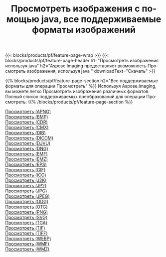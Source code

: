 ﻿---
title: Просмотреть изображения с помощью java, все поддерживаемые форматы изображений 
weight: 3920
url: /ru/java/viewer 
lang: ru
langdirlevel: 2
locales: zh-hans,ja,it,ru,de,es,fr,nl,id,lt,pl,pt,vi,tr,ko,zh-hant,ar,hi,th,sv,cs,uk,he
description: Используя Aspose.Imaging, вы можете легко Просмотреть изображения используя java
---

{{< blocks/products/pf/feature-page-wrap >}}
{{< blocks/products/pf/feature-page-header h1="Просмотреть изображения используя java" h2="Aspose.Imaging предоставляет возможность Просмотреть изображения, используя java " downloadText="Скачать" >}}


{{% blocks/products/pf/feature-page-section  h2="Все поддерживаемые форматы для операции Просмотреть" %}}
Используя Aspose.Imaging, вы можете легко Просмотреть изображения различных форматов.
<br/>
Полный список поддерживаемых преобразований для операции Просмотреть:
{{% /blocks/products/pf/feature-page-section %}}
<div class="container-fluid productfamilypage bg-gray">
    <div class="convertypes bg-gray agp-content section">
        <div class="container">
		<div class="row other-converters">
		    <div class='col-md-2 other-converter remove-lp remove-rp'><a href="/imaging/ru/java/viewer/apng" >Просмотреть (APNG)</a></div><div class='col-md-2 other-converter remove-lp remove-rp'><a href="/imaging/ru/java/viewer/bmp" >Просмотреть (BMP)</a></div><div class='col-md-2 other-converter remove-lp remove-rp'><a href="/imaging/ru/java/viewer/cdr" >Просмотреть (CDR)</a></div><div class='col-md-2 other-converter remove-lp remove-rp'><a href="/imaging/ru/java/viewer/cmx" >Просмотреть (CMX)</a></div><div class='col-md-2 other-converter remove-lp remove-rp'><a href="/imaging/ru/java/viewer/dib" >Просмотреть (DIB)</a></div><div class='col-md-2 other-converter remove-lp remove-rp'><a href="/imaging/ru/java/viewer/dicom" >Просмотреть (DICOM)</a></div><div class='col-md-2 other-converter remove-lp remove-rp'><a href="/imaging/ru/java/viewer/djvu" >Просмотреть (DJVU)</a></div><div class='col-md-2 other-converter remove-lp remove-rp'><a href="/imaging/ru/java/viewer/dng" >Просмотреть (DNG)</a></div><div class='col-md-2 other-converter remove-lp remove-rp'><a href="/imaging/ru/java/viewer/emf" >Просмотреть (EMF)</a></div><div class='col-md-2 other-converter remove-lp remove-rp'><a href="/imaging/ru/java/viewer/emz" >Просмотреть (EMZ)</a></div><div class='col-md-2 other-converter remove-lp remove-rp'><a href="/imaging/ru/java/viewer/eps" >Просмотреть (EPS)</a></div><div class='col-md-2 other-converter remove-lp remove-rp'><a href="/imaging/ru/java/viewer/gif" >Просмотреть (GIF)</a></div><div class='col-md-2 other-converter remove-lp remove-rp'><a href="/imaging/ru/java/viewer/ico" >Просмотреть (ICO)</a></div><div class='col-md-2 other-converter remove-lp remove-rp'><a href="/imaging/ru/java/viewer/j2k" >Просмотреть (J2K)</a></div><div class='col-md-2 other-converter remove-lp remove-rp'><a href="/imaging/ru/java/viewer/jp2" >Просмотреть (JP2)</a></div><div class='col-md-2 other-converter remove-lp remove-rp'><a href="/imaging/ru/java/viewer/jpg" >Просмотреть (JPG)</a></div><div class='col-md-2 other-converter remove-lp remove-rp'><a href="/imaging/ru/java/viewer/jpeg" >Просмотреть (JPEG)</a></div><div class='col-md-2 other-converter remove-lp remove-rp'><a href="/imaging/ru/java/viewer/odg" >Просмотреть (ODG)</a></div><div class='col-md-2 other-converter remove-lp remove-rp'><a href="/imaging/ru/java/viewer/otg" >Просмотреть (OTG)</a></div><div class='col-md-2 other-converter remove-lp remove-rp'><a href="/imaging/ru/java/viewer/png" >Просмотреть (PNG)</a></div><div class='col-md-2 other-converter remove-lp remove-rp'><a href="/imaging/ru/java/viewer/svg" >Просмотреть (SVG)</a></div><div class='col-md-2 other-converter remove-lp remove-rp'><a href="/imaging/ru/java/viewer/tga" >Просмотреть (TGA)</a></div><div class='col-md-2 other-converter remove-lp remove-rp'><a href="/imaging/ru/java/viewer/tif" >Просмотреть (TIF)</a></div><div class='col-md-2 other-converter remove-lp remove-rp'><a href="/imaging/ru/java/viewer/tiff" >Просмотреть (TIFF)</a></div><div class='col-md-2 other-converter remove-lp remove-rp'><a href="/imaging/ru/java/viewer/webp" >Просмотреть (WEBP)</a></div><div class='col-md-2 other-converter remove-lp remove-rp'><a href="/imaging/ru/java/viewer/wmf" >Просмотреть (WMF)</a></div><div class='col-md-2 other-converter remove-lp remove-rp'><a href="/imaging/ru/java/viewer/wmz" >Просмотреть (WMZ)</a></div>
                </div>
        </div>
    </div>
</div>
<br/>
